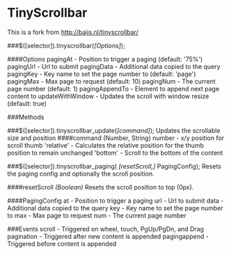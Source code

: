 TinyScrollbar
=============

This is a fork from <http://baijs.nl/tinyscrollbar/>

###$([selector]).tinyscrollbar(*[Options]*);

####Options
	pagingAt           - Position to trigger a paging (default: '75%')
	pagingUrl          - Url to submit
	pagingData         - Additional data copied to the query
	pagingKey          - Key name to set the page number to (default: 'page')
	pagingMax          - Max page to request (default: 10)
	pagingNum          - The current page number (default: 1)
	pagingAppendTo     - Element to append next page content to
	updateWithWindow   - Updates the scroll with window resize (default: true)

###Methods

###$([selector]).tinyscrollbar_update(*[command]*);
Updates the scrollable size and position
####command (Number, String)
	number     - x/y position for scroll thumb
	'relative' - Calculates the relative position for the thumb position to remain unchanged
	'bottom'   - Scroll to the bottom of the content

###$([selector]).tinyscrollbar_paging( *[resetScroll,]* PagingConfig);
Resets the paging config and optionally the scroll position.

####resetScroll _(Boolean)_
Resets the scroll position to top (0px).

####PagingConfig
    at     - Position to trigger a paging
    url    - Url to submit
    data   - Additional data copied to the query
    key    - Key name to set the page number to
    max    - Max page to request
    num    - The current page number

###Events
	scroll             - Triggered on wheel, touch, PgUp/PgDn, and Drag
	pagination         - Triggered after new content is appended
	pagingappend       - Triggered before content is appended